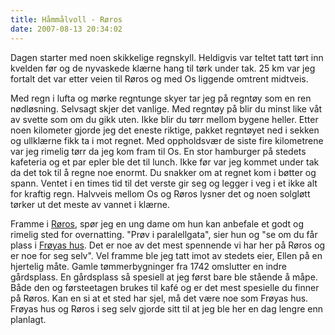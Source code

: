 ```yaml
---
title: Håmmålvoll - Røros
date: 2007-08-13 20:34:02
---
```


Dagen starter med noen skikkelige regnskyll. Heldigvis var teltet tatt tørt inn kvelden før og de nyvaskede klærne hang til tørk under tak. 25 km var jeg fortalt det var etter veien til Røros og med Os liggende omtrent midtveis.

Med regn i lufta og mørke regntunge skyer tar jeg på regntøy som en ren nødløsning. Selvsagt skjer det vanlige. Med regntøy på blir du minst like våt av svette som om du gikk uten. Ikke blir du tørr mellom bygene heller. Etter noen kilometer gjorde jeg det eneste riktige, pakket regntøyet ned i sekken og ullklærne fikk ta i mot regnet. Med oppholdsvær de siste fire kilometrene var jeg rimelig tørr da jeg kom fram til Os. En stor hamburger på stedets kafeteria og et par epler ble det til lunch. Ikke før var jeg kommet under tak da det tok til å regne noe enormt. Du snakker om at regnet kom i bøtter og spann. Ventet i en times tid til det verste gir seg og legger i veg i et ikke alt for kraftig regn. Halvveis mellom Os og Røros lysner det og noen solgløtt tørker ut det meste av vannet i klærne.

Framme i <a href="http://en.wikipedia.org/wiki/R%C3%B8ros">Røros</a>, spør jeg en ung dame om hun kan anbefale et godt og rimelig sted for overnatting. "Prøv i paralellgata", sier hun og "se om du får plass i <a href="http://www.froyashus.no/">Frøyas hus</a>. Det er noe av det mest spennende vi har her på Røros og er noe for seg selv". Vel framme ble jeg tatt imot av stedets eier, Ellen på en hjertelig måte. Gamle tømmerbygninger fra 1742 omslutter en indre gårdsplass. En gårdsplass så spesiell at jeg først bare ble stående å måpe. Både den og førsteetagen brukes til kafé og er det mest spesielle du finner på Røros. Kan en si at et sted har sjel, må det være noe som Frøyas hus. Frøyas hus og Røros i seg selv gjorde sitt til at jeg ble her en dag lengre enn planlagt.
